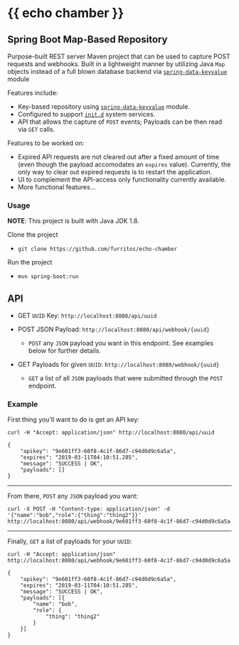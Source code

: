 # {{ echo chamber }}
## Spring Boot Map-Based Repository

Purpose-built REST server Maven project that can be used to capture POST requests and webhooks.  Built in a lightweight manner by utilizing Java `Map` objects instead of a full blown database backend via [`spring-data-keyvalue`](https://github.com/spring-projects/spring-data-keyvalue) module

Features include: 

 * Key-based repository using [`spring-data-keyvalue`](https://github.com/spring-projects/spring-data-keyvalue) module.
 * Configured to support [`init.d`](https://docs.spring.io/spring-boot/docs/current/reference/html/deployment-install.html)  system services.
 * API that allows the capture of `POST` events; Payloads can be then read via `GET` calls.

Features to be worked on:

 * Expired API requests are not cleared out after a fixed amount of time (even though the payload accomodates an `expires` value).  Currently, the only way to clear out expired requests is to restart the application.
 * UI to complement the API-access only functionality currently available.
 * More functional features...

### Usage

**NOTE**: This project is built with Java JDK 1.8.

Clone the project

 * `git clone https://github.com/furritos/echo-chamber`

Run the project	

 * `mvn spring-boot:run`

## API

 * GET `UUID` Key: `http://localhost:8080/api/uuid`

 * POST JSON Payload: `http://localhost:8080/api/webhook/{uuid}`
   * `POST` any `JSON` payload you want in this endpoint.  See examples below for further details.

 * GET Payloads for given `UUID`: `http://localhost:8080/webhook/{uuid}`
   *  `GET` a list of all `JSON` payloads that were submitted through the `POST` endpoint.

### Example

First thing you'll want to do is get an API key:

`curl -H "Accept: application/json" http://localhost:8080/api/uuid`

```
{
	"apikey": "9e601ff3-60f8-4c1f-86d7-c94d0d9c6a5a",
	"expires": "2019-03-11T04:10:51.285",
	"message": "SUCCESS | OK",
	"payloads": []
}
```
- - -

From there, `POST` any `JSON` payload you want:

`curl -X POST -H "Content-type: application/json" -d '{"name":"bob","role":{"thing":"thing2"}}' http://localhost:8080/api/webhook/9e601ff3-60f8-4c1f-86d7-c94d0d9c6a5a`

- - -

Finally, `GET` a list of payloads for your `UUID`:

`curl -H "Accept: application/json" http://localhost:8080/api/webhook/9e601ff3-60f8-4c1f-86d7-c94d0d9c6a5a`

```
{
	"apikey": "9e601ff3-60f8-4c1f-86d7-c94d0d9c6a5a",
	"expires": "2019-03-11T04:10:51.285",
	"message": "SUCCESS | OK",
	"payloads": [{
		"name": "bob",
		"role": {
			"thing": "thing2"
		}
	}]
}
```